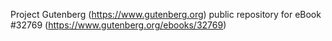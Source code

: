 Project Gutenberg (https://www.gutenberg.org) public repository for eBook #32769 (https://www.gutenberg.org/ebooks/32769)
